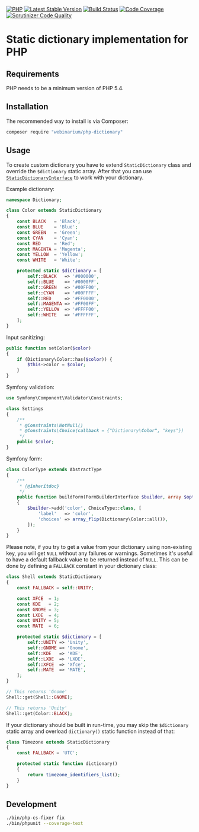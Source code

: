 [![PHP](https://img.shields.io/badge/PHP-5.6%2B-blue.svg)](https://secure.php.net/migration56)
[![Latest Stable Version](https://poser.pugx.org/webinarium/php-dictionary/v/stable)](https://packagist.org/packages/webinarium/php-dictionary)
[![Build Status](https://travis-ci.org/webinarium/php-dictionary.svg?branch=master)](https://travis-ci.org/webinarium/php-dictionary)
[![Code Coverage](https://scrutinizer-ci.com/g/webinarium/php-dictionary/badges/coverage.png?b=master)](https://scrutinizer-ci.com/g/webinarium/php-dictionary/?branch=master)
[![Scrutinizer Code Quality](https://scrutinizer-ci.com/g/webinarium/php-dictionary/badges/quality-score.png?b=master)](https://scrutinizer-ci.com/g/webinarium/php-dictionary/?branch=master)

# Static dictionary implementation for PHP

## Requirements

PHP needs to be a minimum version of PHP 5.4.

## Installation

The recommended way to install is via Composer:

```bash
composer require "webinarium/php-dictionary"
```

## Usage

To create custom dictionary you have to extend `StaticDictionary` class and override the `$dictionary` static array.
After that you can use [`StaticDictionaryInterface`](https://github.com/webinarium/php-dictionary/blob/master/src/StaticDictionaryInterface.php) to work with your dictionary.

Example dictionary:

```php
namespace Dictionary;

class Color extends StaticDictionary
{
    const BLACK   = 'Black';
    const BLUE    = 'Blue';
    const GREEN   = 'Green';
    const CYAN    = 'Cyan';
    const RED     = 'Red';
    const MAGENTA = 'Magenta';
    const YELLOW  = 'Yellow';
    const WHITE   = 'White';

    protected static $dictionary = [
        self::BLACK   => '#000000',
        self::BLUE    => '#0000FF',
        self::GREEN   => '#00FF00',
        self::CYAN    => '#00FFFF',
        self::RED     => '#FF0000',
        self::MAGENTA => '#FF00FF',
        self::YELLOW  => '#FFFF00',
        self::WHITE   => '#FFFFFF',
    ];
}
```

Input sanitizing:

```php
public function setColor($color)
{
    if (Dictionary\Color::has($color)) {
        $this->color = $color;
    }
}
```

Symfony validation:

```php
use Symfony\Component\Validator\Constraints;

class Settings
{
    /**
     * @Constraints\NotNull()
     * @Constraints\Choice(callback = {"Dictionary\Color", "keys"})
     */
    public $color;
}
```

Symfony form:

```php
class ColorType extends AbstractType
{
    /**
     * {@inheritdoc}
     */
    public function buildForm(FormBuilderInterface $builder, array $options)
    {
        $builder->add('color', ChoiceType::class, [
            'label'   => 'color',
            'choices' => array_flip(Dictionary\Color::all()),
        ]);
    }
}
```

Please note, if you try to get a value from your dictionary using non-existing key, you will get `NULL` without any failures or warnings.
Sometimes it's useful to have a default fallback value to be returned instead of `NULL`.
This can be done by defining a `FALLBACK` constant in your dictionary class:

```php
class Shell extends StaticDictionary
{
    const FALLBACK = self::UNITY;

    const XFCE  = 1;
    const KDE   = 2;
    const GNOME = 3;
    const LXDE  = 4;
    const UNITY = 5;
    const MATE  = 6;

    protected static $dictionary = [
        self::UNITY => 'Unity',
        self::GNOME => 'Gnome',
        self::KDE   => 'KDE',
        self::LXDE  => 'LXDE',
        self::XFCE  => 'Xfce',
        self::MATE  => 'MATE',
    ];
}

// This returns 'Gnome'
Shell::get(Shell::GNOME);

// This returns 'Unity'
Shell::get(Color::BLACK);
```

If your dictionary should be built in run-time, you may skip the `$dictionary` static array and overload `dictionary()` static function instead of that:

```php
class Timezone extends StaticDictionary
{
    const FALLBACK = 'UTC';

    protected static function dictionary()
    {
        return timezone_identifiers_list();
    }
}
```

## Development

```bash
./bin/php-cs-fixer fix
./bin/phpunit --coverage-text
```
